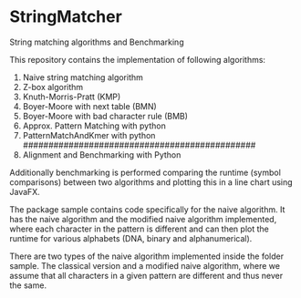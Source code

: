 # StringMatcher
String matching algorithms and Benchmarking

This repository contains the implementation of following algorithms:
1. Naive string matching algorithm
2. Z-box algorithm
3. Knuth-Morris-Pratt (KMP)
4. Boyer-Moore with next table (BMN)
5. Boyer-Moore with bad character rule (BMB)
6. Approx. Pattern Matching with python
7. PatternMatchAndKmer with python
##############################################
8. Alignment and Benchmarking with Python

Additionally benchmarking is performed comparing the runtime (symbol comparisons) between two algorithms and plotting this in a line chart using JavaFX.

The package sample contains code specifically for the naive algorithm. It has the naive algorithm and the modified naive algorithm implemented, where each character in the pattern is different and can then plot the runtime for various alphabets (DNA, binary and alphanumerical).

There are two types of the naive algorithm implemented inside the folder sample. The classical version and a modified naive algorithm, where we assume that all characters in a given pattern are different and thus never the same.

